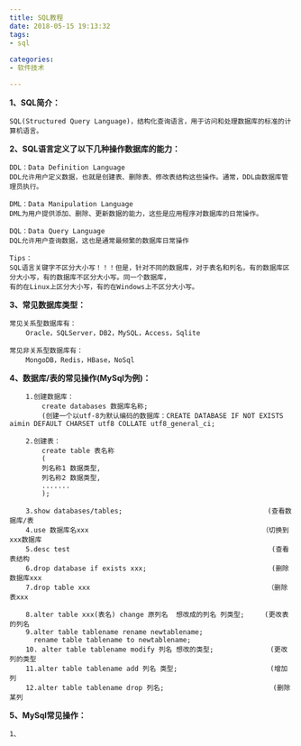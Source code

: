 ```yaml
---
title: SQL教程
date: 2018-05-15 19:13:32
tags: 
- sql
 
categories:
- 软件技术

---
```


**1、SQL简介：**

    SQL(Structured Query Language)，结构化查询语言，用于访问和处理数据库的标准的计算机语言。

**2、SQL语言定义了以下几种操作数据库的能力：**

    DDL：Data Definition Language
    DDL允许用户定义数据，也就是创建表、删除表、修改表结构这些操作。通常，DDL由数据库管理员执行。
    
    DML：Data Manipulation Language
    DML为用户提供添加、删除、更新数据的能力，这些是应用程序对数据库的日常操作。
    
    DQL：Data Query Language
    DQL允许用户查询数据，这也是通常最频繁的数据库日常操作
    
    Tips：
    SQL语言关键字不区分大小写！！！但是，针对不同的数据库，对于表名和列名，有的数据库区分大小写，有的数据库不区分大小写。同一个数据库，
    有的在Linux上区分大小写，有的在Windows上不区分大小写。

**3、常见数据库类型：**
     
    常见关系型数据库有：
        Oracle，SQLServer，DB2，MySQL，Access，Sqlite
    
    常见非关系型数据库有：          
        MongoDB，Redis，HBase，NoSql

**4、数据库/表的常见操作(MySql为例)：**
        
        1.创建数据库：
            create databases 数据库名称;
            (创建一个以utf-8为默认编码的数据库：CREATE DATABASE IF NOT EXISTS aimin DEFAULT CHARSET utf8 COLLATE utf8_general_ci;
            
        2.创建表：
            create table 表名称
            (
            列名称1 数据类型,
            列名称2 数据类型,
            .......
            );
            
        3.show databases/tables;                                    (查看数据库/表
        4.use 数据库名xxx                                           （切换到xxx数据库
        5.desc test                                                  (查看表结构
        6.drop database if exists xxx;                               (删除数据库xxx
        7.drop table xxx                                            （删除表xxx
        
        8.alter table xxx(表名) change 原列名  想改成的列名 列类型;     (更改表的列名
        9.alter table tablename rename newtablename;
          rename table tablename to newtablename;
        10. alter table tablename modify 列名 想改的类型;              (更改列的类型
        11.alter table tablename add 列名 类型;                       (增加列
        12.alter table tablename drop 列名;                           (删除某列
        
        
**5、MySql常见操作：**

    1、
